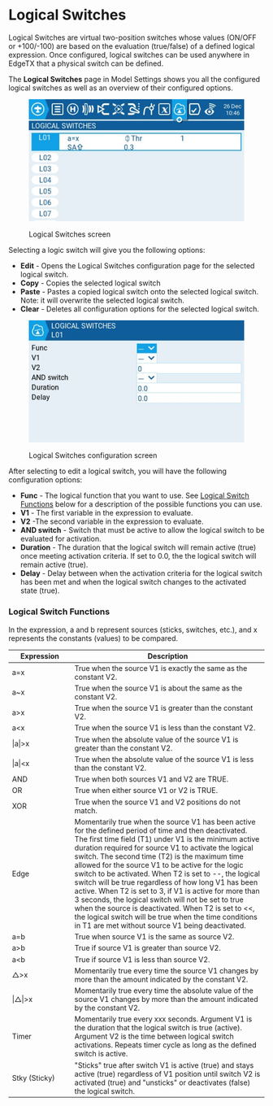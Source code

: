 # Logical Switches

Logical Switches are virtual two-position switches whose values (ON/OFF or +100/-100) are based on the evaluation (true/false) of a defined logical expression. Once configured, logical switches can be used anywhere in EdgeTX that a physical switch can be defined.

The **Logical Switches** page in Model Settings shows you all the configured logical switches as well as an overview of their configured options.

<figure><img src="../../../.gitbook/assets/logicalswitches1.jpg" alt=""><figcaption><p>Logical Switches screen</p></figcaption></figure>

Selecting a logic switch will give you the following options:

* **Edit** - Opens the Logical Switches configuration page for the selected logical switch.
* **Copy** - Copies the selected logical switch
* **Paste** - Pastes a copied logical switch onto the selected logical switch. Note: it will overwrite the selected logical switch.
* **Clear** - Deletes all configuration options for the selected logical switch.

<figure><img src="../../../.gitbook/assets/logicalswitches2.jpg" alt=""><figcaption><p>Logical Switches configuration screen</p></figcaption></figure>

After selecting to edit a logical switch, you will have the following configuration options:

* **Func** - The logical function that you want to use. See [Logical Switch Functions](logical-switches.md#logical\_switches\_judgment\_conditions\_and\_logical\_expressions) below for a description of the possible functions you can use.
* **V1** - The first variable in the expression to evaluate.
* **V2** -The second variable in the expression to evaluate.
* **AND switch** - Switch that must be active to allow the logical switch to be evaluated for activation.
* **Duration** - The duration that the logical switch will remain active (true) once meeting activation criteria. If set to 0.0, the the logical switch will remain active (true).
* **Delay** - Delay between when the activation criteria for the logical switch has been met and when the logical switch changes to the activated state (true).

### Logical Switch Functions <a href="#logical_switches_judgment_conditions_and_logical_expressions" id="logical_switches_judgment_conditions_and_logical_expressions"></a>

In the expression, a and b represent sources (sticks, switches, etc.), and x represents the constants (values) to be compared.

<table><thead><tr><th width="137">Expression</th><th width="606">Description</th></tr></thead><tbody><tr><td>a=x</td><td>True when the source V1 is exactly the same as the constant V2.</td></tr><tr><td>a~x</td><td>True when the source V1 is about the same as the constant V2.</td></tr><tr><td>a>x</td><td>True when the source  V1 is greater than the constant V2.</td></tr><tr><td>a&#x3C;x</td><td>True when the source  V1 is less than the constant V2.</td></tr><tr><td>|a|>x</td><td>True when the absolute value of the source V1 is greater than the constant V2.</td></tr><tr><td>|a|&#x3C;x</td><td>True when the absolute value of the source V1 is less than the constant V2.</td></tr><tr><td>AND</td><td>True when both sources V1 and V2 are TRUE.</td></tr><tr><td>OR</td><td>True when either source V1 or V2 is TRUE.</td></tr><tr><td>XOR</td><td>True when the source V1 and V2 positions do not match.</td></tr><tr><td>Edge</td><td>Momentarily true when the source V1 has been active for the defined period of time and then deactivated. The first time field (T1) under V1 is the minimum active duration required for source V1 to activate the logical switch. The second time (T2) is the maximum time allowed for the source V1 to be active for the logic switch to be activated. When T2 is set to --, the logical switch will be true regardless of how long V1 has been active. When T2 is set to 3, if V1 is active for more than 3 seconds, the logical switch will not be set to true when the source is deactivated. When T2 is set to &#x3C;&#x3C;, the logical switch will be true when the time conditions in T1 are met without source V1 being deactivated.</td></tr><tr><td>a=b</td><td>True when source V1 is the same as source V2.</td></tr><tr><td>a>b</td><td>True if source V1 is greater than source V2.</td></tr><tr><td>a&#x3C;b</td><td>True if source V1 is less than source V2.</td></tr><tr><td>△>x</td><td>Momentarily true every time the source V1 changes by more than the amount indicated by the constant V2. </td></tr><tr><td>|△|>x</td><td>Momentarily true every time the absolute value of the source V1 changes by more than the amount indicated by the constant V2.</td></tr><tr><td>Timer</td><td>Momentarily true every xxx seconds. Argument V1 is the duration that the logical switch is true (active). Argument V2 is the time between logical switch activations. Repeats timer cycle as long as the defined switch is active.</td></tr><tr><td>Stky (Sticky)</td><td>"Sticks" true after switch V1 is active (true) and stays active (true) regardless of V1 position until switch V2 is activated (true) and "unsticks" or deactivates (false) the logical switch.</td></tr></tbody></table>
